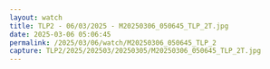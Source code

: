 ```yaml
---
layout: watch
title: TLP2 - 06/03/2025 - M20250306_050645_TLP_2T.jpg
date: 2025-03-06 05:06:45
permalink: /2025/03/06/watch/M20250306_050645_TLP_2
capture: TLP2/2025/202503/20250305/M20250306_050645_TLP_2T.jpg
---
```

